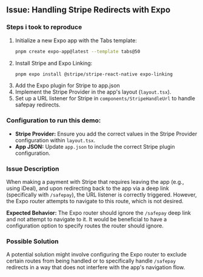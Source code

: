 ## Issue: Handling Stripe Redirects with Expo

### Steps i took to reproduce

1. Initialize a new Expo app with the Tabs template:
   ```bash
   pnpm create expo-app@latest --template tabs@50
   ```
2. Install Stripe and Expo Linking:
   ```bash
   pnpm expo install @stripe/stripe-react-native expo-linking
   ```
3. Add the Expo plugin for Stripe to app.json
4. Implement the Stripe Provider in the app's layout (`layout.tsx`).
5. Set up a URL listener for Stripe in `components/StripeHandleUrl` to handle safepay redirects.

### Configuration to run this demo:

- **Stripe Provider:** Ensure you add the correct values in the Stripe Provider configuration within `layout.tsx`.
- **App JSON:** Update `app.json` to include the correct Stripe plugin configuration.

### Issue Description

When making a payment with Stripe that requires leaving the app (e.g., using iDeal), and upon redirecting back to the app via a deep link (specifically with `/safepay`), the URL listener is correctly triggered. However, the Expo router attempts to navigate to this route, which is not desired.

**Expected Behavior:** The Expo router should ignore the `/safepay` deep link and not attempt to navigate to it. It would be beneficial to have a configuration option to specify routes the router should ignore.

### Possible Solution

A potential solution might involve configuring the Expo router to exclude certain routes from being handled or to specifically handle `/safepay` redirects in a way that does not interfere with the app's navigation flow.
